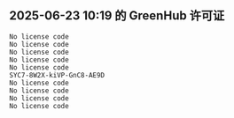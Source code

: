 ## 2025-06-23 10:19 的 GreenHub 许可证
```
No license code
No license code
No license code
No license code
No license code
SYC7-8W2X-kiVP-GnC8-AE9D
No license code
No license code
No license code
No license code
```
